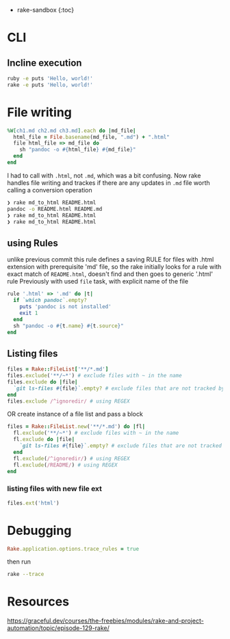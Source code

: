 * rake-sandbox
{:toc}

# CLI

## Incline execution
```sh
ruby -e puts 'Hello, world!'
rake -e puts 'Hello, world!'
```

# File writing

```ruby
%W[ch1.md ch2.md ch3.md].each do |md_file|
  html_file = File.basename(md_file, ".md") + ".html"
  file html_file => md_file do
    sh "pandoc -o #{html_file} #{md_file}"
  end
end
```

I had to call with `.html`, not `.md`, which was a bit confusing.
Now rake handles file writing and trackes if there are any updates in `.md` file worth calling a conversion operation
```sh
❯ rake md_to_html README.html
pandoc -o README.html README.md
❯ rake md_to_html README.html
❯ rake md_to_html README.html
```

## using Rules

unlike previous commit this rule defines a saving
RULE for files with .html extension with prerequisite 'md' file, so the
rake initially looks for a rule with exact match of `README.html`, doesn't
find and then goes to generic '.html' rule
Previously with used `file` task, with explicit name of the file
```ruby
rule '.html' => '.md' do |t| 
  if `which pandoc`.empty?
    puts 'pandoc is not installed'
    exit 1
  end
  sh "pandoc -o #{t.name} #{t.source}"
end
```

## Listing files

```ruby
files = Rake::FileList['**/*.md']
files.exclude('**/~*') # exclude files with ~ in the name
files.exclude do |file|
  `git ls-files #{file}`.empty? # exclude files that are not tracked by git
end
files.exclude /^ignoredir/ # using REGEX
```

OR create instance of a file list and pass a block 

```ruby
files = Rake::FileList.new('**/*.md') do |fl|
  fl.exclude('**/~*') # exclude files with ~ in the name
  fl.exclude do |file|
    `git ls-files #{file}`.empty? # exclude files that are not tracked by git
  end
  fl.exclude(/^ignoredir/) # using REGEX
  fl.exclude(/README/) # using REGEX
end
```
### listing files with new file ext

```ruby
files.ext('html')
```

# Debugging

```ruby
Rake.application.options.trace_rules = true
```

then run
```sh
rake --trace
```

# Resources

https://graceful.dev/courses/the-freebies/modules/rake-and-project-automation/topic/episode-129-rake/
